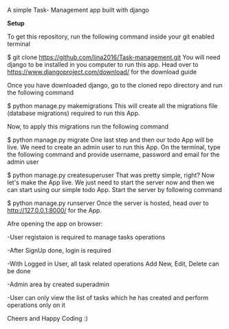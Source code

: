 A simple Task- Management app built with django


<b>Setup</b>

To get this repository, run the following command inside your git enabled terminal

$ git clone https://github.com/lina2016/Task-management.git
You will need django to be installed in you computer to run this app. Head over to https://www.djangoproject.com/download/ for the download guide

Once you have downloaded django, go to the cloned repo directory and run the following command

$ python manage.py makemigrations
This will create all the migrations file (database migrations) required to run this App.

Now, to apply this migrations run the following command

$ python manage.py migrate
One last step and then our todo App will be live. We need to create an admin user to run this App. On the terminal, type the following command and provide username, password and email for the admin user

$ python manage.py createsuperuser
That was pretty simple, right? Now let's make the App live. We just need to start the server now and then we can start using our simple todo App. Start the server by following command

$ python manage.py runserver
Once the server is hosted, head over to http://127.0.0.1:8000/ for the App.

Afre opening the app on browser:

-User registaion is required to manage tasks operations

-After SignUp done, login is required

-With Logged in User, all task related operations Add New, Edit, Delete can be done

-Admin area by created superadmin 

-User can only view the list of tasks which he has created and perform operations only on it


Cheers and Happy Coding :)

